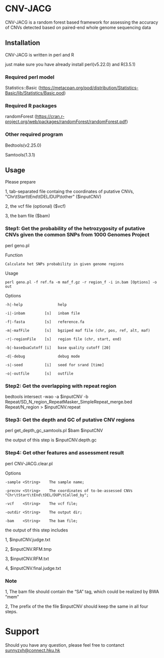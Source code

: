 # CNV-JACG
CNV-JACG is a random forest based framework for assessing the accuracy of CNVs detected based on paired-end whole genome sequencing data

## Installation
CNV-JACG is written in perl and R

just make sure you have already install perl(v5.22.0) and R(3.5.1)

### Required perl model
Statistics::Basic (https://metacpan.org/pod/distribution/Statistics-Basic/lib/Statistics/Basic.pod)
### Required R packages
randomForest (https://cran.r-project.org/web/packages/randomForest/randomForest.pdf)
### Other required program
Bedtools(v2.25.0)

Samtools(1.3.1)

## Usage
Please prepare

1, tab-separated file containg the coordinates of putative CNVs, "Chr\tStart\tEnd\tDEL/DUP\tother" ($inputCNV)

2, the vcf file (optional) ($vcf)

3, the bam file ($bam)

### Step1: Get the probability of the hetrozygosity of putative CNVs given the common SNPs from 1000 Genomes Project
perl geno.pl

Function
    
    Calculate het SNPs probability in given genome regions

Usage
    
    perl geno.pl -f ref.fa -m maf_f.gz -r region_f -i in.bam [Options] -o out

Options
   
    -h|-help                help
    
    -i|-inbam         [s]   inbam file
    
    -f|-fasta         [s]   reference.fa
    
    -m|-mafFile       [s]   bgziped maf file (chr, pos, ref, alt, maf)
    
    -r|-regionFile    [s]   region file (chr, start, end)
    
    -b|-baseQuaCutoff [i]   base quality cutoff [20]
    
    -d|-debug               debug mode
    
    -s|-seed          [i]   seed for srand [time]
    
    -o|-outfile       [s]   outfile

### Step2: Get the overlapping with repeat region
bedtools intersect -wao -a $inputCNV -b Repeat/SD_N_region_RepeatMasker_SimpleRepeat_merge.bed Repeat/N_region > $inputCNV.repeat

### Step3: Get the depth and GC of putative CNV regions
perl get_depth_gc_samtools.pl $bam $inputCNV

the output of this step is $inputCNV.depth.gc

### Step4: Get other features and assessment result
perl CNV-JACG.clear.pl

Options

    -sample <String>    The sample name;

    -precnv <String>    The coordinates of to-be-assessed CNVs "Chr\tStart\tEnd\tDEL/DUP\tCalled_by";

    -vcf    <String>    The vcf file;

    -outdir <String>    The output dir;

    -bam    <String>    The bam file;

the output of this step includes

1, $inputCNV.judge.txt

2, $inputCNV.RFM.tmp

3, $inputCNV.RFM.txt

4, $inputCNV.final.judge.txt

### Note
1, The bam file should contain the “SA” tag, which could be realized by BWA “mem”

2, The prefix of the the file $inputCNV should keep the same in all four steps.

# Support
Should you have any question, please feel free to contanct sunnyzxh@connect.hku.hk 

